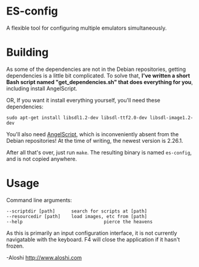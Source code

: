 ES-config
=========

A flexible tool for configuring multiple emulators simultaneously.

Building
========

As some of the dependencies are not in the Debian repositories, getting dependencies is a little bit complicated.
To solve that, **I've written a short Bash script named "get_dependencies.sh" that does everything for you**, including install AngelScript.

OR, If you want it install everything yourself, you'll need these dependencies:
```
sudo apt-get install libsdl1.2-dev libsdl-ttf2.0-dev libsdl-image1.2-dev
```

You'll also need [AngelScript](http://www.angelcode.com/angelscript/downloads.html), which is inconveniently absent from the Debian repositories!
At the time of writing, the newest version is 2.26.1.

After all that's over, just run `make`. The resulting binary is named `es-config`, and is not copied anywhere.

Usage
=====

Command line arguments:
```
--scriptdir [path]		search for scripts at [path]
--resourcedir [path]	load images, etc from [path]
--help								pierce the heavens
```

As this is primarily an input configuration interface, it is not currently navigatable with the keyboard.
F4 will close the application if it hasn't frozen.

-Aloshi
http://www.aloshi.com
